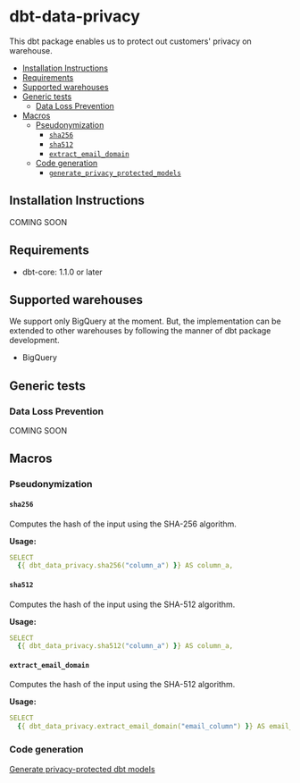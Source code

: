 # dbt-data-privacy
This dbt package enables us to protect out customers' privacy on warehouse.


<!-- toc -->

- [Installation Instructions](#installation-instructions)
- [Requirements](#requirements)
- [Supported warehouses](#supported-warehouses)
- [Generic tests](#generic-tests)
  * [Data Loss Prevention](#data-loss-prevention)
- [Macros](#macros)
  * [Pseudonymization](#pseudonymization)
    + [`sha256`](#sha256)
    + [`sha512`](#sha512)
    + [`extract_email_domain`](#extract_email_domain)
  * [Code generation](#code-generation)
    + [`generate_privacy_protected_models`](#generate_privacy_protected_models)

<!-- tocstop -->

## Installation Instructions
COMING SOON

## Requirements
- dbt-core: 1.1.0 or later

## Supported warehouses
We support only BigQuery at the moment.
But, the implementation can be extended to other warehouses by following the manner of dbt package development.

- BigQuery

## Generic tests

### Data Loss Prevention
COMING SOON

## Macros

### Pseudonymization

#### `sha256`
Computes the hash of the input using the SHA-256 algorithm. 

**Usage:**
```yaml
SELECT
  {{ dbt_data_privacy.sha256("column_a") }} AS column_a,
```

#### `sha512`
Computes the hash of the input using the SHA-512 algorithm. 

**Usage:**
```yaml
SELECT
  {{ dbt_data_privacy.sha512("column_a") }} AS column_a,
```

#### `extract_email_domain`
Computes the hash of the input using the SHA-512 algorithm.

**Usage:**
```yaml
SELECT
  {{ dbt_data_privacy.extract_email_domain("email_column") }} AS email_column,
```

### Code generation
[Generate privacy-protected dbt models](./docs/generate_models.md)
